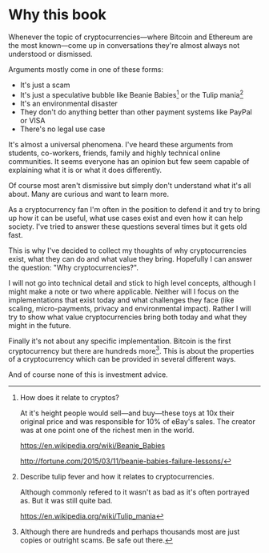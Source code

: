 # Why this book


Whenever the topic of cryptocurrencies&mdash;where Bitcoin and Ethereum are the most known&mdash;come up in conversations they're almost always not understood or dismissed.

Arguments mostly come in one of these forms:

* It's just a scam
* It's just a speculative bubble like Beanie Babies[^beanies] or the Tulip mania[^tulips]
* It's an environmental disaster
* They don't do anything better than other payment systems like PayPal or VISA
* There's no legal use case

It's almost a universal phenomena. I've heard these arguments from students, co-workers, friends, family and highly technical online communities. It seems everyone has an opinion but few seem capable of explaining what it is or what it does differently.

Of course most aren't dismissive but simply don't understand what it's all about. Many are curious and want to learn more.

As a cryptocurrency fan I'm often in the position to defend it and try to bring up how it can be useful, what use cases exist and even how it can help society. I've tried to answer these questions several times but it gets old fast.

This is why I've decided to collect my thoughts of why cryptocurrencies exist, what they can do and what value they bring. Hopefully I can answer the question: "Why cryptocurrencies?".

I will not go into technical detail and stick to high level concepts, although I might make a note or two where applicable. Neither will I focus on the implementations that exist today and what challenges they face (like scaling, micro-payments, privacy and environmental impact). Rather I will try to show what value cryptocurrencies bring both today and what they might in the future.

Finally it's not about any specific implementation. Bitcoin is the first cryptocurrency but there are hundreds more[^cryptos]. This is about the properties of a cryptocurrency which can be provided in several different ways.

And of course none of this is investment advice.


[^beanies]: How does it relate to cryptos?

    At it's height people would sell&mdash;and buy&mdash;these toys at 10x their original price and was responsible for 10% of eBay's sales. The creator was at one point one of the richest men in the world.

    <https://en.wikipedia.org/wiki/Beanie_Babies>

    <http://fortune.com/2015/03/11/beanie-babies-failure-lessons/>

[^tulips]: Describe tulip fever and how it relates to cryptocurrencies.

    Although commonly refered to it wasn't as bad as it's often portrayed as. But it was still quite bad.

    <https://en.wikipedia.org/wiki/Tulip_mania>

[^cryptos]: Although there are hundreds and perhaps thousands most are just copies or outright scams. Be safe out there.

